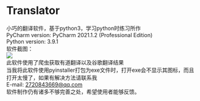 # Translator
小巧的翻译软件，基于python3，学习python时练习所作<br>
PyCharm version: PyCharm 2021.1.2 (Professional Edition)<br>
Python version: 3.9.1<br>
软件截图：<br>
![](https://cdn.jsdelivr.net/gh/Tajang-ctf/projects_images/translator1.png) <br>
此软件使用了爬虫获取有道翻译以及谷歌翻译结果<br>
当我将此软件使用pyinstaller打包为exe文件时，打开exe会不显示其图标，而且打开太慢了，如果有解决方法请联系我<br>
E-mail: 2720843669@qq.com<br>
软件制作仍有诸多不够完善之处，希望使用者能够反馈。<br>
